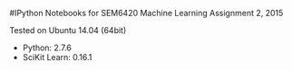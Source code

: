 #IPython Notebooks for SEM6420 Machine Learning Assignment 2, 2015

Tested on Ubuntu 14.04 (64bit)
- Python: 2.7.6
- SciKit Learn: 0.16.1
